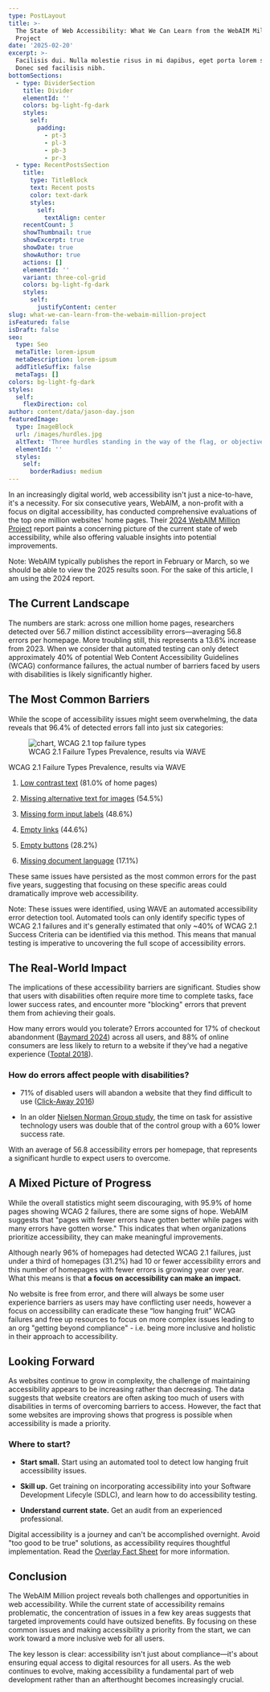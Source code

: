 ```yaml
---
type: PostLayout
title: >-
  The State of Web Accessibility: What We Can Learn from the WebAIM Million
  Project
date: '2025-02-20'
excerpt: >-
  Facilisis dui. Nulla molestie risus in mi dapibus, eget porta lorem semper.
  Donec sed facilisis nibh.
bottomSections:
  - type: DividerSection
    title: Divider
    elementId: ''
    colors: bg-light-fg-dark
    styles:
      self:
        padding:
          - pt-3
          - pl-3
          - pb-3
          - pr-3
  - type: RecentPostsSection
    title:
      type: TitleBlock
      text: Recent posts
      color: text-dark
      styles:
        self:
          textAlign: center
    recentCount: 3
    showThumbnail: true
    showExcerpt: true
    showDate: true
    showAuthor: true
    actions: []
    elementId: ''
    variant: three-col-grid
    colors: bg-light-fg-dark
    styles:
      self:
        justifyContent: center
slug: what-we-can-learn-from-the-webaim-million-project
isFeatured: false
isDraft: false
seo:
  type: Seo
  metaTitle: lorem-ipsum
  metaDescription: lorem-ipsum
  addTitleSuffix: false
  metaTags: []
colors: bg-light-fg-dark
styles:
  self:
    flexDirection: col
author: content/data/jason-day.json
featuredImage:
  type: ImageBlock
  url: /images/hurdles.jpg
  altText: 'Three hurdles standing in the way of the flag, or objective'
  elementId: ''
  styles:
    self:
      borderRadius: medium
---
```

In an increasingly digital world, web accessibility isn't just a nice-to-have, it's a necessity. For six consecutive years, WebAIM, a non-profit with a focus on digital accessibility, has conducted comprehensive evaluations of the top one million websites' home pages. Their [2024 WebAIM Million Project](https://webaim.org/projects/million/) report paints a concerning picture of the current state of web accessibility, while also offering valuable insights into potential improvements.

Note: WebAIM typically publishes the report in February or March, so we should be able to view the 2025 results soon. For the sake of this article, I am using the 2024 report.

## The Current Landscape

The numbers are stark: across one million home pages, researchers detected over 56.7 million distinct accessibility errors—averaging 56.8 errors per homepage. More troubling still, this represents a 13.6% increase from 2023. When we consider that automated testing can only detect approximately 40% of potential Web Content Accessibility Guidelines (WCAG) conformance failures, the actual number of barriers faced by users with disabilities is likely significantly higher.

## The Most Common Barriers

While the scope of accessibility issues might seem overwhelming, the data reveals that 96.4% of detected errors fall into just six categories:

<figure>
  <img
    src="stackbit_asset_id:static:public/images/webaim-graph.png"
    alt="chart, WCAG 2.1 top failure types" />
  <figcaption>WCAG 2.1 Failure Types Prevalence, results via WAVE</figcaption>
</figure>

WCAG 2.1 Failure Types Prevalence, results via WAVE

1.  [Low contrast text](https://www.w3.org/WAI/WCAG22/Understanding/contrast-minimum.html) (81.0% of home pages)

2.  [Missing alternative text for images](https://www.w3.org/WAI/WCAG22/Understanding/non-text-content.html) (54.5%)

3.  [Missing form input labels](https://www.w3.org/WAI/WCAG22/Understanding/labels-or-instructions.html) (48.6%)

4.  [Empty links](https://www.w3.org/WAI/WCAG22/Understanding/link-purpose-in-context.html) (44.6%)

5.  [Empty buttons](https://www.w3.org/WAI/WCAG22/Understanding/non-text-content.html) (28.2%)

6.  [Missing document language](https://www.w3.org/WAI/WCAG22/Understanding/language-of-page.html) (17.1%)

These same issues have persisted as the most common errors for the past five years, suggesting that focusing on these specific areas could dramatically improve web accessibility.

Note: These issues were identified, using WAVE an automated accessibility error detection tool. Automated tools can only identify specific types of WCAG 2.1 failures and it's generally estimated that only \~40% of WCAG 2.1 Success Criteria can be identified via this method. This means that manual testing is imperative to uncovering the full scope of accessibility errors.

## The Real-World Impact

The implications of these accessibility barriers are significant. Studies show that users with disabilities often require more time to complete tasks, face lower success rates, and encounter more "blocking" errors that prevent them from achieving their goals.

How many errors would you tolerate? Errors accounted for 17% of checkout abandonment ([Baymard 2024](https://baymard.com/lists/cart-abandonment-rate)) across all users, and 88% of online consumers are less likely to return to a website if they’ve had a negative experience ([Toptal 2018](https://www.toptal.com/designers/ux/ux-statistics-insights-infographic)).

### How do errors affect people with disabilities?

*   71% of disabled users will abandon a website that they find difficult to use ([Click-Away 2016](https://www.clickawaypound.com/cap16finalreport.html))

*   In an older [Nielsen Norman Group study](https://www.nngroup.com/reports/usability-guidelines-accessible-web-design/), the time on task for assistive technology users was double that of the control group with a 60% lower success rate.

With an average of 56.8 accessibility errors per homepage, that represents a significant hurdle to expect users to overcome.

## A Mixed Picture of Progress

While the overall statistics might seem discouraging, with 95.9% of home pages showing WCAG 2 failures, there are some signs of hope. WebAIM suggests that "pages with fewer errors have gotten better while pages with many errors have gotten worse." This indicates that when organizations prioritize accessibility, they can make meaningful improvements.

Although nearly 96% of homepages had detected WCAG 2.1 failures, just under a third of homepages (31.2%) had 10 or fewer accessibility errors and this number of homepages with fewer errors is growing year over year. What this means is that **a focus on accessibility can make an impact.**

No website is free from error, and there will always be some user experience barriers as users may have conflicting user needs, however a focus on accessibility can eradicate these “low hanging fruit” WCAG failures and free up resources to focus on more complex issues leading to an org "getting beyond compliance" - i.e. being more inclusive and holistic in their approach to accessibility.

## Looking Forward

As websites continue to grow in complexity, the challenge of maintaining accessibility appears to be increasing rather than decreasing. The data suggests that website creators are often asking too much of users with disabilities in terms of overcoming barriers to access. However, the fact that some websites are improving shows that progress is possible when accessibility is made a priority.

### Where to start?

*   **Start small.** Start using an automated tool to detect low hanging fruit accessibility issues.

*   **Skill up.** Get training on incorporating accessibility into your Software Development Lifecyle (SDLC), and learn how to do accessibility testing.

*   **Understand current state.** Get an audit from an experienced professional.

Digital accessibility is a journey and can't be accomplished overnight. Avoid "too good to be true" solutions, as accessibility requires thoughtful implementation. Read the [Overlay Fact Sheet](https://overlayfactsheet.com/en/) for more information.

## Conclusion

The WebAIM Million project reveals both challenges and opportunities in web accessibility. While the current state of accessibility remains problematic, the concentration of issues in a few key areas suggests that targeted improvements could have outsized benefits. By focusing on these common issues and making accessibility a priority from the start, we can work toward a more inclusive web for all users.

The key lesson is clear: accessibility isn't just about compliance—it's about ensuring equal access to digital resources for all users. As the web continues to evolve, making accessibility a fundamental part of web development rather than an afterthought becomes increasingly crucial.
